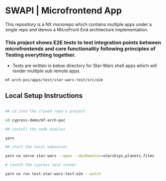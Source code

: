 # SWAPI | Microfrontend App

This repository is a NX monorepo which contains multiple apps under a single repo and demos a MicroFront End architecture implementation.

### This project shows E2E tests to test integration points between microfrontends and core functionality following principles of Testing everything together.

- Tests are written in below directory for Star-Wars shell apps which will render multiple sub remote apps.

```bash
mf-arch-poc/apps/test/star-wars-test/src/e2e
```

## Local Setup Instructions

```bash

## cd into the cloned repo's project

cd cypress-demo/mf-arch-poc

## install the node_modules

yarn

## start the local webserver

yarn nx serve star-wars --open --devRemotes=starships,planets,films

# launch the cypress test runner

yarn nx run test-star-wars-test:e2e --watch

```
